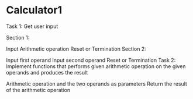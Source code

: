 # Calculator1
Task 1: Get user input 

Section 1: 

Input Arithmetic operation
Reset or Termination
Section 2: 

Input first operand
Input second operand
Reset or Termination
Task 2: Implement functions that performs given arithmetic operation on the given operands and produces the result

Arithmetic operation and the two operands as parameters
Return the result of the arithmetic operation
